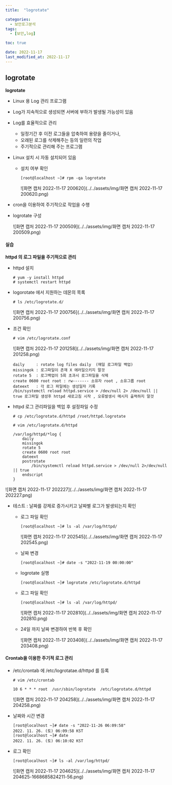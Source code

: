 ```yaml
---
title:  "logrotate" 

categories:
  - 보안로그분석
tags:
  - [보안,log]

toc: true

date: 2022-11-17
last_modified_at: 2022-11-17
---
```


## logrotate

<b>logrotate</b>

- Linux 용 Log 관리 프로그램
- Log가 지속적으로 생성되면 서버에 부하가 발생될 가능성이 있음
- Log를 효율적으로 관리
  - 일정기간 후 이전 로그들을 압축하여 용량을 줄이거나,
  - 오래된 로그를 삭제해주는 등의 일련의 작업
  - 주기적으로 관리해 주는 프로그램

- Linux 설치 시 자동 설치되어 있음

  - 설치 여부 확인

    ```
    [root@localhost ~]# rpm -qa logrotate
    ```

    ![화면 캡처 2022-11-17 200620](../../assets/img/화면 캡처 2022-11-17 200620.png)

- cron을 이용하여 주기적으로 작업을 수행

- logrotate 구성

  ![화면 캡처 2022-11-17 200509](../../assets/img/화면 캡처 2022-11-17 200509.png)

#### 실습

<b>httpd 의 로그 파일을 주기적으로 관리</b>

- httpd 설치

  ```
  # yum -y install httpd
  # systemctl restart httpd
  ```

- logorotate 에서 지원하는 데몬의 목록

  ```
  # ls /etc/logrotate.d/
  ```

  ![화면 캡처 2022-11-17 200756](../../assets/img/화면 캡처 2022-11-17 200756.png)

- 조건 확인

  ```
  # vim /etc/logrotate.conf
  ```

  ![화면 캡처 2022-11-17 201258](../../assets/img/화면 캡처 2022-11-17 201258.png)

  ```
  daily     : rotate log files daily  (매일 로그파일 백업)
  missingok : 로그파일이 존재 X 에러일으키지 말것
  rotate 5  : 로그백업이 5회 초과시 로그파일을 삭제 
  create 0600 root root : rw------- 소유자 root , 소유그룹 root 
  dateext   : 각 로그 파일에는 생성일자 기록
  /bin/systemctl reload httpd.service > /dev/null 2> /dev/null || true 로그파일 생성후 httpd 새로고침 시작 , 오류발생시 메시지 출력하지 말것
  ```

- httpd 로그 관리파일을 백업 후 설정파일 수정

  ```
  # cp /etc/logrotate.d/httpd /root/httpd.logrotate
  
  # vim /etc/logrotate.d/httpd
  
  /var/log/httpd/*log {
      daily
      missingok
      rotate 5
      create 0600 root root
      dateext
      postrotate
          /bin/systemctl reload httpd.service > /dev/null 2>/dev/null || true
      endscript
  }
  ```

![화면 캡처 2022-11-17 202227](../../assets/img/화면 캡처 2022-11-17 202227.png)

- 테스트 : 날짜를 강제로 증가시키고 날짜별 로그가 발생되는지 확인

  - 로그 파일 확인

    ```
    [root@localhost ~]# ls -al /var/log/httpd/
    ```

    ![화면 캡처 2022-11-17 202545](../../assets/img/화면 캡처 2022-11-17 202545.png)

  - 날짜 변경

    ```
    [root@localhost ~]# date -s "2022-11-19 00:00:00"
    ```

  - logrotate 실행

    ```
    [root@localhost ~]# logrotate /etc/logrotate.d/httpd
    ```

  - 로그 파일 확인

    ```
    [root@localhost ~]# ls -al /var/log/httpd/
    ```

    ![화면 캡처 2022-11-17 202810](../../assets/img/화면 캡처 2022-11-17 202810.png)

  - 24일 까지 날짜 변경하여 반복 후 확인

    ![화면 캡처 2022-11-17 203408](../../assets/img/화면 캡처 2022-11-17 203408.png)

#### Crontab을 이용한 주기적 로그 관리

- /etc/crontab 에 /etc/logrotatae.d/httpd 를 등록

  ```
  # vim /etc/crontab
  
  10 6 * * * root  /usr/sbin/logrotate  /etc/logrotate.d/httpd
  ```

  ![화면 캡처 2022-11-17 204258](../../assets/img/화면 캡처 2022-11-17 204258.png)

- 날짜와 시간 변경 

  ```
  [root@localhost ~]# date -s "2022-11-26 06:09:58"
  2022. 11. 26. (토) 06:09:58 KST
  [root@localhost ~]# date
  2022. 11. 26. (토) 06:10:02 KST
  ```

- 로그 확인

  ```
  [root@localhost ~]# ls -al /var/log/httpd/
  ```

  ![화면 캡처 2022-11-17 204625](../../assets/img/화면 캡처 2022-11-17 204625-1668685824211-56.png)